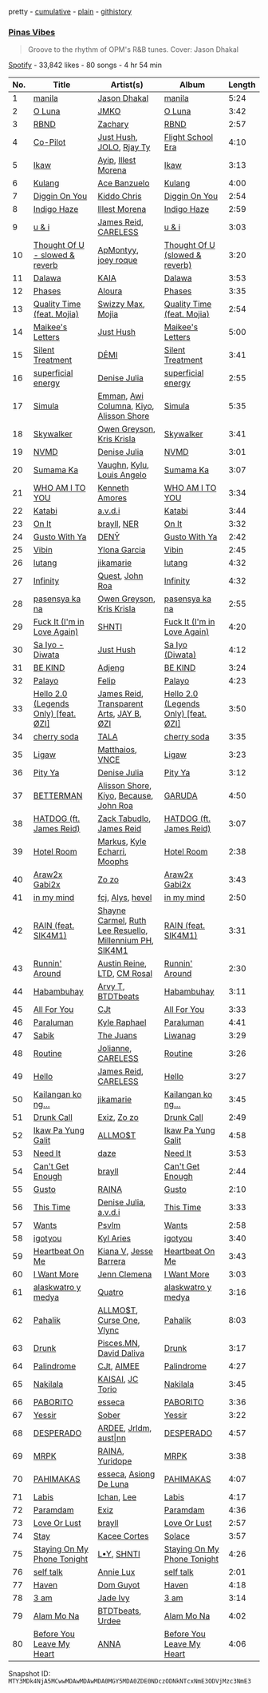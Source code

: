 pretty - [cumulative](/playlists/cumulative/37i9dQZF1DWY90iCJMKual.md) - [plain](/playlists/plain/37i9dQZF1DWY90iCJMKual) - [githistory](https://github.githistory.xyz/mackorone/spotify-playlist-archive/blob/main/playlists/plain/37i9dQZF1DWY90iCJMKual)

### [Pinas Vibes](https://open.spotify.com/playlist/37i9dQZF1DWY90iCJMKual)

> Groove to the rhythm of OPM's R&B tunes\. Cover: Jason Dhakal

[Spotify](https://open.spotify.com/user/spotify) - 33,842 likes - 80 songs - 4 hr 54 min

| No. | Title | Artist(s) | Album | Length |
|---|---|---|---|---|
| 1 | [manila](https://open.spotify.com/track/3rEzXExcWwGTYJJhDBQBzn) | [Jason Dhakal](https://open.spotify.com/artist/7Hb2cm4pIeCUKwfzutKyjp) | [manila](https://open.spotify.com/album/1mCWSwOaJOmHKyt3FAMyyJ) | 5:24 |
| 2 | [O Luna](https://open.spotify.com/track/788LOVoDxwsB0OkdbQvTHd) | [JMKO](https://open.spotify.com/artist/1onz2fxn4zwyarm9FPVuyp) | [O Luna](https://open.spotify.com/album/0gkuV2JkdAnUUeipnd4BkC) | 3:42 |
| 3 | [RBND](https://open.spotify.com/track/0aHciOWN2wx4tVCv0lwZqs) | [Zachary](https://open.spotify.com/artist/5rqiwyKEa9FZTy78BVNRSc) | [RBND](https://open.spotify.com/album/2IgRAdB7ITP9m0NQAn9mrM) | 2:57 |
| 4 | [Co\-Pilot](https://open.spotify.com/track/3q2Sp5xZP5nvBbmIQTxvYA) | [Just Hush](https://open.spotify.com/artist/3KovZIDNYgQY8chiNZo2ZF), [JOLO](https://open.spotify.com/artist/1r5cXPqjg3R4Q1FpKG1UJs), [Rjay Ty](https://open.spotify.com/artist/6LCHWj94a1aMMGf3L3CVhx) | [Flight School Era](https://open.spotify.com/album/0DL6JoUUC5rYlexcZFACeN) | 4:10 |
| 5 | [Ikaw](https://open.spotify.com/track/70DsYJAaQd6GbYCBkSnmhW) | [Ayip](https://open.spotify.com/artist/5hvJjbF0h7vQRvZ47Ll1zP), [Illest Morena](https://open.spotify.com/artist/2zRoFfKfqM5jaUysSG9EUI) | [Ikaw](https://open.spotify.com/album/35WDoHkwGzEmQhcSiVSvbt) | 3:13 |
| 6 | [Kulang](https://open.spotify.com/track/6uGRcwf0z3FV9CGC5jOrxX) | [Ace Banzuelo](https://open.spotify.com/artist/3f0X043zSojego7Qn4Yi6U) | [Kulang](https://open.spotify.com/album/43yikgeYnQWXUzMfqN4j9i) | 4:00 |
| 7 | [Diggin On You](https://open.spotify.com/track/1U3eywESMeRvn6OSdh5HzU) | [Kiddo Chris](https://open.spotify.com/artist/4ZO0HvlndussEIrQsozD2G) | [Diggin On You](https://open.spotify.com/album/4nt0w0fvGSRWIIawUbeC1J) | 2:54 |
| 8 | [Indigo Haze](https://open.spotify.com/track/3IfVZPWLxmE6qJNRpT72r6) | [Illest Morena](https://open.spotify.com/artist/2zRoFfKfqM5jaUysSG9EUI) | [Indigo Haze](https://open.spotify.com/album/7pGbtJZVxIUGawI3LwwU8x) | 2:59 |
| 9 | [u & i](https://open.spotify.com/track/3SOaGw8GfOkOj3Ov2D4VbQ) | [James Reid](https://open.spotify.com/artist/24fEOzlKhgSNLIcy9NdmwH), [CARELESS](https://open.spotify.com/artist/6ZPADYpgSS0VwqZPJeX54p) | [u & i](https://open.spotify.com/album/3zXkOuXhjixpnmlavumXDh) | 3:03 |
| 10 | [Thought Of U \- slowed & reverb](https://open.spotify.com/track/5fLQYQqxU84ZYuCz7h66vr) | [ApMontyy](https://open.spotify.com/artist/4Fme6fUX56OGZvgE55ph5E), [joey roque](https://open.spotify.com/artist/11MBKb57L3HI0dQneBD4In) | [Thought Of U \(slowed & reverb\)](https://open.spotify.com/album/2VTDr7UcQc1Xm0e2dXkohN) | 3:20 |
| 11 | [Dalawa](https://open.spotify.com/track/7KL81oWVy5M91P6X5nt4wq) | [KAIA](https://open.spotify.com/artist/5UWPjwwieMFFohWLHe4Usy) | [Dalawa](https://open.spotify.com/album/41fY9cER956ekeEXYZQBJF) | 3:53 |
| 12 | [Phases](https://open.spotify.com/track/0m1FSRVrQ4LEqFGicqjcDt) | [Aloura](https://open.spotify.com/artist/0kLp0sF2loscGK68sPESxQ) | [Phases](https://open.spotify.com/album/1B6czSiyIMwLWgPsCdXwc2) | 3:35 |
| 13 | [Quality Time \(feat\. Mojia\)](https://open.spotify.com/track/3tCYXh7yjlu45fXgq85LmF) | [Swizzy Max](https://open.spotify.com/artist/7cDiSfjL2vCN5RHjDZocrt), [Mojia](https://open.spotify.com/artist/402vcacHfl5PtJLptZ2N8L) | [Quality Time \(feat\. Mojia\)](https://open.spotify.com/album/2JjEzLVaMzJxQkM8vslmYC) | 2:54 |
| 14 | [Maikee's Letters](https://open.spotify.com/track/21XjtaAEZxurElfPGSKrv9) | [Just Hush](https://open.spotify.com/artist/3KovZIDNYgQY8chiNZo2ZF) | [Maikee's Letters](https://open.spotify.com/album/6Hd66jTMfgXgaItso2FfzJ) | 5:00 |
| 15 | [Silent Treatment](https://open.spotify.com/track/0BgSx63sdmzqSsP4zEW9WI) | [DĖMI](https://open.spotify.com/artist/1bvOB4esBO2VFoCnaEheBO) | [Silent Treatment](https://open.spotify.com/album/3OhiO7r9vLYMnFLaITRSCb) | 3:41 |
| 16 | [superficial energy](https://open.spotify.com/track/2wmbk7U26XVNsS89UUffe5) | [Denise Julia](https://open.spotify.com/artist/3L1qgTsUqavkiygkIKfWJD) | [superficial energy](https://open.spotify.com/album/14clBGWaMoyRGVfI3o7nlQ) | 2:55 |
| 17 | [Simula](https://open.spotify.com/track/4ItjaAW8vi55Ne4Jrw0qJk) | [Emman](https://open.spotify.com/artist/3FwNjtXQCdxpDOXmgJQGnG), [Awi Columna](https://open.spotify.com/artist/1xWBSa1TYo94akyvwYs45r), [Kiyo](https://open.spotify.com/artist/6gcteR920pLEynlHzjSRYd), [Alisson Shore](https://open.spotify.com/artist/4HPuFCMUiNcV4f3ew0flbZ) | [Simula](https://open.spotify.com/album/35BXvmX3MeFe1iUM1yKiOD) | 5:35 |
| 18 | [Skywalker](https://open.spotify.com/track/15IoTmtaBamQBIP6l7RAYg) | [Owen Greyson](https://open.spotify.com/artist/0G7MRTGnVV99IUnlk91aJB), [Kris Krisla](https://open.spotify.com/artist/5cA9hnXUcnuR0IXaaHMkNJ) | [Skywalker](https://open.spotify.com/album/6Q82e0VopBmYOBICsd6jHM) | 3:41 |
| 19 | [NVMD](https://open.spotify.com/track/7ArVzlFsFsQXNseVXmdOyk) | [Denise Julia](https://open.spotify.com/artist/3L1qgTsUqavkiygkIKfWJD) | [NVMD](https://open.spotify.com/album/7loTzM9oCoxuoHXWs3crbd) | 3:01 |
| 20 | [Sumama Ka](https://open.spotify.com/track/6oRWij7VgIgb4Ysux6UVEj) | [Vaughn](https://open.spotify.com/artist/5jy8TSg982wcBINinxTMc1), [Kylu](https://open.spotify.com/artist/2zx8nVKyacp2vJXUX5S5t5), [Louis Angelo](https://open.spotify.com/artist/2IxYn7kml5dzf4HptTMJWo) | [Sumama Ka](https://open.spotify.com/album/7Gwjn6SEKBBKY9mXK6HTrA) | 3:07 |
| 21 | [WHO AM I TO YOU](https://open.spotify.com/track/29g22zgl7BL9P7LJV0yqUp) | [Kenneth Amores](https://open.spotify.com/artist/2ZNeBokyn4VOYpbQa5rcuY) | [WHO AM I TO YOU](https://open.spotify.com/album/26stt1ByhnU4KsyBvlBzM5) | 3:34 |
| 22 | [Katabi](https://open.spotify.com/track/3Ey3JBGEBcGFc7zbnSZwji) | [a.v.d.i](https://open.spotify.com/artist/5PWqgLVse2O4ANi7UDk3nV) | [Katabi](https://open.spotify.com/album/2HfhCh4lth0Z4tjZv7iqI2) | 3:44 |
| 23 | [On It](https://open.spotify.com/track/4Oa7hB0TLwbBOotG2Br45k) | [brayll](https://open.spotify.com/artist/7F28ZyhZHLxLy2gfNM3Gt9), [NER](https://open.spotify.com/artist/6QS2Yudp5FJMMVvrji5Rvs) | [On It](https://open.spotify.com/album/1Czy7pcqUGAfvtFYUIOnYt) | 3:32 |
| 24 | [Gusto With Ya](https://open.spotify.com/track/0hr2Itwh84Zn3PiRRjHTnw) | [DENȲ](https://open.spotify.com/artist/2Q2uIXpaRSH3Or0oT5nFXR) | [Gusto With Ya](https://open.spotify.com/album/3hQTzUwRIXnetrF1WrSrfk) | 2:42 |
| 25 | [Vibin](https://open.spotify.com/track/1foCNzIQJMA1lGYtSvBu8m) | [Ylona Garcia](https://open.spotify.com/artist/2qnQOnL1oLKtH779qZ6iuR) | [Vibin](https://open.spotify.com/album/270wSkBt06wNswRpgTWqHT) | 2:45 |
| 26 | [lutang](https://open.spotify.com/track/6jB7cmxRuvf5QUxYl73q0o) | [jikamarie](https://open.spotify.com/artist/2M1iyuNJojQoNdyfIMr54j) | [lutang](https://open.spotify.com/album/18ylPFUz9HeneeXkbcvoYv) | 4:32 |
| 27 | [Infinity](https://open.spotify.com/track/0RpPFZ6DkjdCHEUzvfJyo0) | [Quest](https://open.spotify.com/artist/4N7VMCvYd9Reh5bJLnRVzY), [John Roa](https://open.spotify.com/artist/2U5mF0PZqGu6glnz55yY0y) | [Infinity](https://open.spotify.com/album/6tgIge8laKuwvRXCvmdbka) | 4:32 |
| 28 | [pasensya ka na](https://open.spotify.com/track/5sj1I1BhxUHY1NjHNiQF10) | [Owen Greyson](https://open.spotify.com/artist/0G7MRTGnVV99IUnlk91aJB), [Kris Krisla](https://open.spotify.com/artist/5cA9hnXUcnuR0IXaaHMkNJ) | [pasensya ka na](https://open.spotify.com/album/3GM7Ans54DPDt3UxWvs2Ov) | 2:55 |
| 29 | [Fuck It \(I'm in Love Again\)](https://open.spotify.com/track/3UPfHl6IoVopUu6wVHek4s) | [SHNTI](https://open.spotify.com/artist/53ve27q6YbRe2zbBn1iRtO) | [Fuck It \(I'm in Love Again\)](https://open.spotify.com/album/3uYvCGaqN8HgwYs4aM0nwb) | 4:20 |
| 30 | [Sa Iyo \- Diwata](https://open.spotify.com/track/4jqKGlGuRDxV1Eyah6Brw3) | [Just Hush](https://open.spotify.com/artist/3KovZIDNYgQY8chiNZo2ZF) | [Sa Iyo \(Diwata\)](https://open.spotify.com/album/0AsdvGRMxu6mbVzGHgb7jy) | 4:12 |
| 31 | [BE KIND](https://open.spotify.com/track/49DQxYQV8e7HFzDLXJGTyf) | [Adjeng](https://open.spotify.com/artist/6YceEbx95WDXZNT8fKpKyi) | [BE KIND](https://open.spotify.com/album/0yaYlzdd5cRPPvX7xgajxm) | 3:24 |
| 32 | [Palayo](https://open.spotify.com/track/50mdyhgtq7KyFYiuAfvQY9) | [Felip](https://open.spotify.com/artist/2tEFDBihLXytoPl4xdResl) | [Palayo](https://open.spotify.com/album/1AVW36IAlLdbPzwtFzyHUA) | 4:23 |
| 33 | [Hello 2.0 \(Legends Only\) \[feat\. ØZI\]](https://open.spotify.com/track/2RKSmt3Dv1d4JFDr55LbWg) | [James Reid](https://open.spotify.com/artist/24fEOzlKhgSNLIcy9NdmwH), [Transparent Arts](https://open.spotify.com/artist/1F9TDeezTpFqrwPkn1S8qW), [JAY B](https://open.spotify.com/artist/3IjHX8KZKoeq3X4QgXxqbT), [ØZI](https://open.spotify.com/artist/7Icsejk4pdIhkq2KO5A0jD) | [Hello 2.0 \(Legends Only\) \[feat\. ØZI\]](https://open.spotify.com/album/7BtzeGPG9d8xWHM5WUlNmZ) | 3:50 |
| 34 | [cherry soda](https://open.spotify.com/track/6wLYxlMsuGoARoRhDy52y3) | [TALA](https://open.spotify.com/artist/2VL6HPPI1raa3qKW6NUNBR) | [cherry soda](https://open.spotify.com/album/5uW4MpBBGO9yYeBTcBFdjx) | 3:35 |
| 35 | [Ligaw](https://open.spotify.com/track/7CgEAxsgEf3L6EoSTEiDq8) | [Matthaios](https://open.spotify.com/artist/1SrWbIDP84JcSDr0oTBAQw), [VNCE](https://open.spotify.com/artist/3zMIe4QuRLRn7JDkxBeENc) | [Ligaw](https://open.spotify.com/album/6TErTHNkA9zNz4m7quSBfO) | 3:23 |
| 36 | [Pity Ya](https://open.spotify.com/track/5DJuFnUWeok3rou4xDlCD9) | [Denise Julia](https://open.spotify.com/artist/3L1qgTsUqavkiygkIKfWJD) | [Pity Ya](https://open.spotify.com/album/0YRCIO7DtUmgB3rewEDYh4) | 3:12 |
| 37 | [BETTERMAN](https://open.spotify.com/track/60jYOyxr1FHGFnofoIXPCq) | [Alisson Shore](https://open.spotify.com/artist/4HPuFCMUiNcV4f3ew0flbZ), [Kiyo](https://open.spotify.com/artist/6gcteR920pLEynlHzjSRYd), [Because](https://open.spotify.com/artist/0n4a5imdLBN24fIrBWoqrv), [John Roa](https://open.spotify.com/artist/2U5mF0PZqGu6glnz55yY0y) | [GARUDA](https://open.spotify.com/album/4xyf45M38hJVUA0esmu7ks) | 4:50 |
| 38 | [HATDOG \(ft\. James Reid\)](https://open.spotify.com/track/6xlrgkUrgMxkjK9y1LCRb1) | [Zack Tabudlo](https://open.spotify.com/artist/67IN4cLJ7798gUapyZlmac), [James Reid](https://open.spotify.com/artist/24fEOzlKhgSNLIcy9NdmwH) | [HATDOG \(ft\. James Reid\)](https://open.spotify.com/album/4tHTQhh34jaLf5KrQzeP0L) | 3:07 |
| 39 | [Hotel Room](https://open.spotify.com/track/1JW5BE9E5cy9enRzyX9h1J) | [Markus](https://open.spotify.com/artist/2TX325jFbZFpe2OGZNo4Lx), [Kyle Echarri](https://open.spotify.com/artist/53qa1XIZ6pZuhrGDetCGew), [Moophs](https://open.spotify.com/artist/3HaL9ONkedXrAybTHYA3w1) | [Hotel Room](https://open.spotify.com/album/0QxYtEiFoPvLnhI4JZ6Odm) | 2:38 |
| 40 | [Araw2x Gabi2x](https://open.spotify.com/track/5LrsVk1IzDBXkaUDL6PoDC) | [Zo zo](https://open.spotify.com/artist/0xyijUZwKlIH8yjj0OuDf6) | [Araw2x Gabi2x](https://open.spotify.com/album/5tCSAhDhtQZlvFXywZu7PZ) | 3:43 |
| 41 | [in my mind](https://open.spotify.com/track/6f4LNWbwpRY8XkF1v3Dy04) | [fcj](https://open.spotify.com/artist/1Nv875EklW8XLTduI6I3Js), [Alys](https://open.spotify.com/artist/4cS8r9JlwhqLafUWAXkzHx), [hevel](https://open.spotify.com/artist/7gnhLu1Gs5WaOuOPnFm9js) | [in my mind](https://open.spotify.com/album/2I5Fyzh3i62EAic0bac8uJ) | 2:50 |
| 42 | [RAIN \(feat\. SIK4M1\)](https://open.spotify.com/track/1RyNTn3xMOxEEKBPPNv26Y) | [Shayne Carmel](https://open.spotify.com/artist/5ihyCQON8OCN3L7LtdvPJh), [Ruth Lee Resuello](https://open.spotify.com/artist/2t2lODOqTfxQh0CyN6Wx20), [Millennium PH](https://open.spotify.com/artist/0Rqq0FtfXdLCVTMi4iuM0o), [SIK4M1](https://open.spotify.com/artist/1djddcVQAVA3lJTLmzIj7e) | [RAIN \(feat\. SIK4M1\)](https://open.spotify.com/album/4RUoQYHy04Sm41QDwB9Tyz) | 3:31 |
| 43 | [Runnin' Around](https://open.spotify.com/track/70kWaRixZM83Nh5zazGZHq) | [Austin Reine](https://open.spotify.com/artist/2jVVFmvJih0Myvu6FxQkvp), [LTD](https://open.spotify.com/artist/5sqYnMZWGPsvTH8pqzZ4SD), [CM Rosal](https://open.spotify.com/artist/4cTNBFExS8XBaznA30LRqr) | [Runnin' Around](https://open.spotify.com/album/6TVpWDZWHYVn0DSlW0T5V2) | 2:30 |
| 44 | [Habambuhay](https://open.spotify.com/track/3HrN0lTrLtPGWopL1zP6Te) | [Arvy T](https://open.spotify.com/artist/5E1t9mWRm4znrI8w3cvuyN), [BTDTbeats](https://open.spotify.com/artist/0rCPgUfWXPdKYIvTeZcy7x) | [Habambuhay](https://open.spotify.com/album/1ZGsoTEtRDiE3jvo5sJg9p) | 3:11 |
| 45 | [All For You](https://open.spotify.com/track/4sJwP1KX1nLmGjIZjKWgSL) | [CJt](https://open.spotify.com/artist/5wMe42YSVxyFt6amGFPCbS) | [All For You](https://open.spotify.com/album/5malgaYrcA1cf4q6EoaP4G) | 3:33 |
| 46 | [Paraluman](https://open.spotify.com/track/1rznIP1bYsOGy9D9KyXueZ) | [Kyle Raphael](https://open.spotify.com/artist/4N9XMzF4fPBDnbYVniN6Tp) | [Paraluman](https://open.spotify.com/album/7CoTVzxzcWEB01I4uKe8Wa) | 4:41 |
| 47 | [Sabik](https://open.spotify.com/track/0NCkmYgdIkUd3iimgMHtfB) | [The Juans](https://open.spotify.com/artist/1YlibpAvhJBbMZMBwN1KGv) | [Liwanag](https://open.spotify.com/album/3TvO2eqaYYjgzackJSY5rX) | 3:29 |
| 48 | [Routine](https://open.spotify.com/track/36KV0cYK3Yp2RCs4bhrm3h) | [Jolianne](https://open.spotify.com/artist/0GuaoBVOFuVXuhbrmSD1je), [CARELESS](https://open.spotify.com/artist/6ZPADYpgSS0VwqZPJeX54p) | [Routine](https://open.spotify.com/album/5Ulkl1psrp9cElqaRNF5dB) | 3:26 |
| 49 | [Hello](https://open.spotify.com/track/4DBVnpKVcwbrX1EhGZpNfG) | [James Reid](https://open.spotify.com/artist/24fEOzlKhgSNLIcy9NdmwH), [CARELESS](https://open.spotify.com/artist/6ZPADYpgSS0VwqZPJeX54p) | [Hello](https://open.spotify.com/album/1G7uyJNMDBiuc4U1s12oXY) | 3:27 |
| 50 | [Kailangan ko ng…](https://open.spotify.com/track/3adl1iFtTa7KU31A7s1DtR) | [jikamarie](https://open.spotify.com/artist/2M1iyuNJojQoNdyfIMr54j) | [Kailangan ko ng…](https://open.spotify.com/album/4vSgXSM5OqxanzpJQqhFET) | 3:45 |
| 51 | [Drunk Call](https://open.spotify.com/track/7wd49balhpP4KQVUh62jJt) | [Exiz](https://open.spotify.com/artist/27Sc6OmJmvUzQMr1Jg3mIi), [Zo zo](https://open.spotify.com/artist/1UR0AuHJ2rt4Vl0RPLAS1R) | [Drunk Call](https://open.spotify.com/album/2isFpaRXWqu8wJeWCQpcec) | 2:49 |
| 52 | [Ikaw Pa Yung Galit](https://open.spotify.com/track/1L1JxTo8XVHE19JP7OVTIN) | [ALLMO$T](https://open.spotify.com/artist/0WleeEe3UurwlNbDGhb5Yz) | [Ikaw Pa Yung Galit](https://open.spotify.com/album/4d0TfkDOl9k3h1dcWIwDEx) | 4:58 |
| 53 | [Need It](https://open.spotify.com/track/3H1rKz5VQjsxHB8xUXAuDi) | [daze](https://open.spotify.com/artist/3mNnPqsHVbJSTxQtD74z4Z) | [Need It](https://open.spotify.com/album/01wGo5NysXJJyAnVIxykCL) | 3:53 |
| 54 | [Can't Get Enough](https://open.spotify.com/track/3qR1Oq85MWKg3rzeihX4S9) | [brayll](https://open.spotify.com/artist/7F28ZyhZHLxLy2gfNM3Gt9) | [Can't Get Enough](https://open.spotify.com/album/18mwJUJcczlGwT2tDej41c) | 2:44 |
| 55 | [Gusto](https://open.spotify.com/track/5ojhdirBnBs8y1EXgkpSj1) | [RAINA](https://open.spotify.com/artist/0TMW4pEBWFz1GZa0cGua0l) | [Gusto](https://open.spotify.com/album/4A5EzPzTX7nQVhMmKGc1dG) | 2:10 |
| 56 | [This Time](https://open.spotify.com/track/388tsCjEc8Qd8zfDdkXMB6) | [Denise Julia](https://open.spotify.com/artist/3L1qgTsUqavkiygkIKfWJD), [a.v.d.i](https://open.spotify.com/artist/5PWqgLVse2O4ANi7UDk3nV) | [This Time](https://open.spotify.com/album/4N57PO4kgbTw8ndDQ2bf1L) | 3:33 |
| 57 | [Wants](https://open.spotify.com/track/1me0Y1D0PJEJbyYMMI1Sbv) | [Psvlm](https://open.spotify.com/artist/5hAPoOZdijqwQwd8BD6OYn) | [Wants](https://open.spotify.com/album/4r6YgoipYcMSayKHP7DcsA) | 2:58 |
| 58 | [igotyou](https://open.spotify.com/track/4axeZkPYK38pCXZELyCXll) | [Kyl Aries](https://open.spotify.com/artist/7JvaR4xEkJYoMUE1eMje0S) | [igotyou](https://open.spotify.com/album/0iAYpL3xGoiRFVXo2R7WA9) | 3:40 |
| 59 | [Heartbeat On Me](https://open.spotify.com/track/0kyuk5MF2udrcsOeP9d2fg) | [Kiana V](https://open.spotify.com/artist/1DZGAZcaTA32eLJELEsjXY), [Jesse Barrera](https://open.spotify.com/artist/51KbY36mrjHRQwvSbel74l) | [Heartbeat On Me](https://open.spotify.com/album/5kqfzUcpIUSo01sYC76CIs) | 3:43 |
| 60 | [I Want More](https://open.spotify.com/track/3CY53c9o3IXVxiycPCGI7V) | [Jenn Clemena](https://open.spotify.com/artist/54mfqclCKJS9aFM7i48SjZ) | [I Want More](https://open.spotify.com/album/6uMceDuLr77hlTowaHPD6x) | 3:03 |
| 61 | [alaskwatro y medya](https://open.spotify.com/track/280toQx99v54QvDxDGTAa6) | [Quatro](https://open.spotify.com/artist/0xLtaDZVH44ecTvHSUV7bX) | [alaskwatro y medya](https://open.spotify.com/album/3CGCSa2mqJoKiIJpULmFgf) | 3:16 |
| 62 | [Pahalik](https://open.spotify.com/track/7ibgKml0Zy5M4kU9zBdsvY) | [ALLMO$T](https://open.spotify.com/artist/0WleeEe3UurwlNbDGhb5Yz), [Curse One](https://open.spotify.com/artist/6TUcd6yXFC0qQ1xbaycJT4), [Vlync](https://open.spotify.com/artist/46QyyIgyd2KywJPeWAASA2) | [Pahalik](https://open.spotify.com/album/4DTQWoQA46pswKmobyuNd6) | 8:03 |
| 63 | [Drunk](https://open.spotify.com/track/3oF6MdGHiwi1okqanYETU8) | [Pisces.MN](https://open.spotify.com/artist/38Xmv6NoOX157hPeH5Tzsh), [David Daliva](https://open.spotify.com/artist/4O82yAA1c1eHsb0swmwxCp) | [Drunk](https://open.spotify.com/album/10JVIHH4p8FqDMfVPjTrpo) | 3:17 |
| 64 | [Palindrome](https://open.spotify.com/track/5GUzt0gFvANYwkD2NCEPrq) | [CJt](https://open.spotify.com/artist/5wMe42YSVxyFt6amGFPCbS), [AIMEE](https://open.spotify.com/artist/5VZCJ2KIGqwlYgq1MulghF) | [Palindrome](https://open.spotify.com/album/6MnaDiGGvjYaVyLSobh7si) | 4:27 |
| 65 | [Nakilala](https://open.spotify.com/track/5Qx8sgxnDQgMxJ3y2vStcU) | [KAISAI](https://open.spotify.com/artist/4EOmdPzt09dPEFC7IKz1Ei), [JC Torio](https://open.spotify.com/artist/0uoJZ8fHMx64axPxbkpCt7) | [Nakilala](https://open.spotify.com/album/50TXRjAq3Tcwi85343gOvG) | 3:45 |
| 66 | [PABORITO](https://open.spotify.com/track/3IXhldrCfWEMBu11FLPRZa) | [esseca](https://open.spotify.com/artist/4G6h14o5YEgdmiwd10cemr) | [PABORITO](https://open.spotify.com/album/2OHKhNRixy8JrMDJCHiLuI) | 3:36 |
| 67 | [Yessir](https://open.spotify.com/track/6yeWtDU4R8atpM1bbK6iA0) | [Sober](https://open.spotify.com/artist/7HXyudv0V8hsPW3IvX5W9e) | [Yessir](https://open.spotify.com/album/6W2TMEWPp4SHc3nTMR3YdC) | 3:22 |
| 68 | [DESPERADO](https://open.spotify.com/track/5OhOlK3n9t6vCsDjNQvdOc) | [ARDEE](https://open.spotify.com/artist/5KyAtSiun66X0W4l9azY1J), [Jrldm](https://open.spotify.com/artist/10JE9C1e9BzcilPHOV57wB), [aust\|nn](https://open.spotify.com/artist/02qicH9o3fQf9RhfhzGgKm) | [DESPERADO](https://open.spotify.com/album/0zpdy5QT4W1S138ntxeywQ) | 4:57 |
| 69 | [MRPK](https://open.spotify.com/track/0UdYNs08ZTqibIfnymqYPp) | [RAINA](https://open.spotify.com/artist/0TMW4pEBWFz1GZa0cGua0l), [Yuridope](https://open.spotify.com/artist/5xOvrnVpLjzfGi69GDlzQY) | [MRPK](https://open.spotify.com/album/3e6VpHi5NMjiBCGDdadyqd) | 3:38 |
| 70 | [PAHIMAKAS](https://open.spotify.com/track/4a4leAJpcU9fH2sFJs0jgn) | [esseca](https://open.spotify.com/artist/4G6h14o5YEgdmiwd10cemr), [Asiong De Luna](https://open.spotify.com/artist/4fhejfeRXmlwh5ozRvrltW) | [PAHIMAKAS](https://open.spotify.com/album/0buFGUKfBl1Spvg9oggzo7) | 4:07 |
| 71 | [Labis](https://open.spotify.com/track/3sDoNhKtVJvUnkZMK51MAN) | [Ichan](https://open.spotify.com/artist/3U65jtJ0G4RudAEsuanoQA), [Lee](https://open.spotify.com/artist/3eQtpy0MqPUf6GNDIIut3T) | [Labis](https://open.spotify.com/album/05vUTwC0R27PEPwj91rZE3) | 4:17 |
| 72 | [Paramdam](https://open.spotify.com/track/35LQPNNntn1AOa3SExFVxz) | [Exiz](https://open.spotify.com/artist/27Sc6OmJmvUzQMr1Jg3mIi) | [Paramdam](https://open.spotify.com/album/5KmNhTJ2oYiZ1sbzt7fmiD) | 4:36 |
| 73 | [Love Or Lust](https://open.spotify.com/track/4Nmo5m5ZBiPWDGqLuCTk23) | [brayll](https://open.spotify.com/artist/7F28ZyhZHLxLy2gfNM3Gt9) | [Love Or Lust](https://open.spotify.com/album/2YycMpmAokC9s0drh9tcnQ) | 2:57 |
| 74 | [Stay](https://open.spotify.com/track/7iHFyFiyd2Iebl1Cle2AFi) | [Kacee Cortes](https://open.spotify.com/artist/0TJNUEzHtlI9OKM4i9QXts) | [Solace](https://open.spotify.com/album/1YFp4JQZ2cAUREbNQna9d7) | 3:57 |
| 75 | [Staying On My Phone Tonight](https://open.spotify.com/track/3Ok8zKZ039wgZkXzwagnmP) | [L•Y](https://open.spotify.com/artist/6TX5wo8K752OtN0iDcTPs3), [SHNTI](https://open.spotify.com/artist/53ve27q6YbRe2zbBn1iRtO) | [Staying On My Phone Tonight](https://open.spotify.com/album/715iMxdVwD4JYpx99Axge0) | 4:26 |
| 76 | [self talk](https://open.spotify.com/track/3h83G3DtJTNxYZrnvrEK2z) | [Annie Lux](https://open.spotify.com/artist/54vSGePBrdJojNSXh13DwN) | [self talk](https://open.spotify.com/album/0pXuT6nfO7jEPaG90OjBht) | 2:01 |
| 77 | [Haven](https://open.spotify.com/track/3DROR9gNWqRicj73IQ2fpe) | [Dom Guyot](https://open.spotify.com/artist/5ygKtDod9YYPAe0574Cwk0) | [Haven](https://open.spotify.com/album/3wFXOuwmyqEXnDH42kDtoy) | 4:18 |
| 78 | [3 am](https://open.spotify.com/track/23gFlhoLbhFSZ7mFa3vGLI) | [Jade Ivy](https://open.spotify.com/artist/6krwmRWIoIZyJIyU9sSabI) | [3 am](https://open.spotify.com/album/7mV5egRWPduuwLMSNlHVoo) | 3:14 |
| 79 | [Alam Mo Na](https://open.spotify.com/track/774A5MOLetP7l96uR0ZHZn) | [BTDTbeats](https://open.spotify.com/artist/0rCPgUfWXPdKYIvTeZcy7x), [Urdee](https://open.spotify.com/artist/1fwSTEYdetDkpzNwLGZcqg) | [Alam Mo Na](https://open.spotify.com/album/204lTLS6R8MYYmNPy8ZlIP) | 4:02 |
| 80 | [Before You Leave My Heart](https://open.spotify.com/track/4SGJXiT5oEXsLCusmpS849) | [ANNA](https://open.spotify.com/artist/0kdRq6M9xM5QIw0NIfyEHN) | [Before You Leave My Heart](https://open.spotify.com/album/0eEAS5alAozUiNulHgx5bm) | 4:06 |

Snapshot ID: `MTY3MDk4NjA5MCwwMDAwMDAwMDA0MGY5MDA0ZDE0NDczODNkNTcxNmE3ODVjMzc3NmE3`
